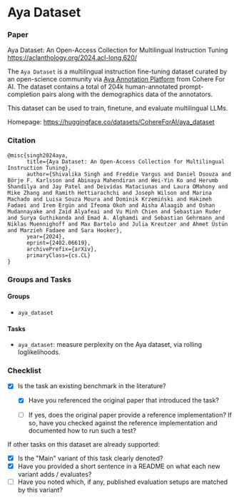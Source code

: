 # Aya Dataset

### Paper

Aya Dataset: An Open-Access Collection for Multilingual Instruction Tuning
https://aclanthology.org/2024.acl-long.620/

The `Aya Dataset` is a multilingual instruction fine-tuning dataset curated by an open-science community via [Aya Annotation Platform](https://aya.for.ai/) from Cohere For AI. The dataset contains a total of 204k human-annotated prompt-completion pairs along with the demographics data of the annotators.

This dataset can be used to train, finetune, and evaluate multilingual LLMs.

Homepage: https://huggingface.co/datasets/CohereForAI/aya_dataset


### Citation

```
@misc{singh2024aya,
      title={Aya Dataset: An Open-Access Collection for Multilingual Instruction Tuning}, 
      author={Shivalika Singh and Freddie Vargus and Daniel Dsouza and Börje F. Karlsson and Abinaya Mahendiran and Wei-Yin Ko and Herumb Shandilya and Jay Patel and Deividas Mataciunas and Laura OMahony and Mike Zhang and Ramith Hettiarachchi and Joseph Wilson and Marina Machado and Luisa Souza Moura and Dominik Krzemiński and Hakimeh Fadaei and Irem Ergün and Ifeoma Okoh and Aisha Alaagib and Oshan Mudannayake and Zaid Alyafeai and Vu Minh Chien and Sebastian Ruder and Surya Guthikonda and Emad A. Alghamdi and Sebastian Gehrmann and Niklas Muennighoff and Max Bartolo and Julia Kreutzer and Ahmet Üstün and Marzieh Fadaee and Sara Hooker},
      year={2024},
      eprint={2402.06619},
      archivePrefix={arXiv},
      primaryClass={cs.CL}
}
```

### Groups and Tasks

#### Groups

* `aya_dataset`

#### Tasks

* `aya_dataset`: measure perplexity on the Aya dataset, via rolling loglikelihoods.

### Checklist

* [x] Is the task an existing benchmark in the literature?
  * [x] Have you referenced the original paper that introduced the task?
  * [ ] If yes, does the original paper provide a reference implementation? If so, have you checked against the reference implementation and documented how to run such a test?


If other tasks on this dataset are already supported:
* [x] Is the "Main" variant of this task clearly denoted?
* [x] Have you provided a short sentence in a README on what each new variant adds / evaluates?
* [ ] Have you noted which, if any, published evaluation setups are matched by this variant?
